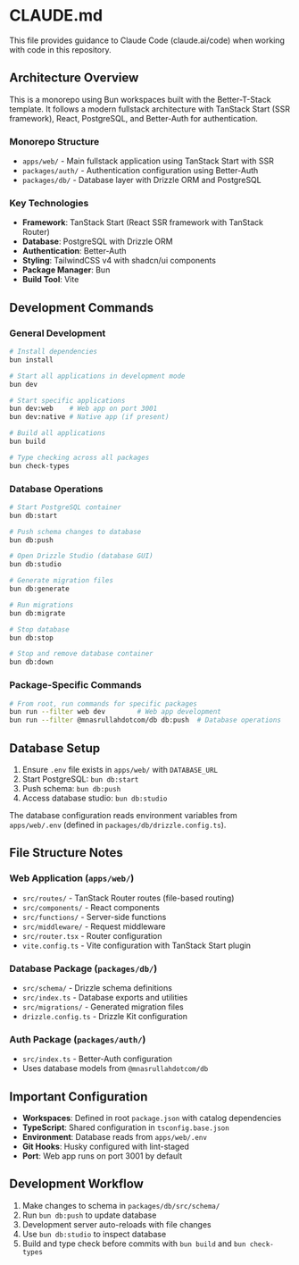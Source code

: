 # CLAUDE.md

This file provides guidance to Claude Code (claude.ai/code) when working with code in this repository.

## Architecture Overview

This is a monorepo using Bun workspaces built with the Better-T-Stack template. It follows a modern fullstack architecture with TanStack Start (SSR framework), React, PostgreSQL, and Better-Auth for authentication.

### Monorepo Structure
- `apps/web/` - Main fullstack application using TanStack Start with SSR
- `packages/auth/` - Authentication configuration using Better-Auth
- `packages/db/` - Database layer with Drizzle ORM and PostgreSQL

### Key Technologies
- **Framework**: TanStack Start (React SSR framework with TanStack Router)
- **Database**: PostgreSQL with Drizzle ORM
- **Authentication**: Better-Auth
- **Styling**: TailwindCSS v4 with shadcn/ui components
- **Package Manager**: Bun
- **Build Tool**: Vite

## Development Commands

### General Development
```bash
# Install dependencies
bun install

# Start all applications in development mode
bun dev

# Start specific applications
bun dev:web    # Web app on port 3001
bun dev:native # Native app (if present)

# Build all applications
bun build

# Type checking across all packages
bun check-types
```

### Database Operations
```bash
# Start PostgreSQL container
bun db:start

# Push schema changes to database
bun db:push

# Open Drizzle Studio (database GUI)
bun db:studio

# Generate migration files
bun db:generate

# Run migrations
bun db:migrate

# Stop database
bun db:stop

# Stop and remove database container
bun db:down
```

### Package-Specific Commands
```bash
# From root, run commands for specific packages
bun run --filter web dev        # Web app development
bun run --filter @mnasrullahdotcom/db db:push  # Database operations
```

## Database Setup

1. Ensure `.env` file exists in `apps/web/` with `DATABASE_URL`
2. Start PostgreSQL: `bun db:start`
3. Push schema: `bun db:push`
4. Access database studio: `bun db:studio`

The database configuration reads environment variables from `apps/web/.env` (defined in `packages/db/drizzle.config.ts`).

## File Structure Notes

### Web Application (`apps/web/`)
- `src/routes/` - TanStack Router routes (file-based routing)
- `src/components/` - React components
- `src/functions/` - Server-side functions
- `src/middleware/` - Request middleware
- `src/router.tsx` - Router configuration
- `vite.config.ts` - Vite configuration with TanStack Start plugin

### Database Package (`packages/db/`)
- `src/schema/` - Drizzle schema definitions
- `src/index.ts` - Database exports and utilities
- `src/migrations/` - Generated migration files
- `drizzle.config.ts` - Drizzle Kit configuration

### Auth Package (`packages/auth/`)
- `src/index.ts` - Better-Auth configuration
- Uses database models from `@mnasrullahdotcom/db`

## Important Configuration

- **Workspaces**: Defined in root `package.json` with catalog dependencies
- **TypeScript**: Shared configuration in `tsconfig.base.json`
- **Environment**: Database reads from `apps/web/.env`
- **Git Hooks**: Husky configured with lint-staged
- **Port**: Web app runs on port 3001 by default

## Development Workflow

1. Make changes to schema in `packages/db/src/schema/`
2. Run `bun db:push` to update database
3. Development server auto-reloads with file changes
4. Use `bun db:studio` to inspect database
5. Build and type check before commits with `bun build` and `bun check-types`